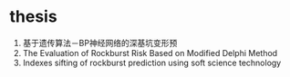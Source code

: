 # thesis

1. 基于遗传算法－BP神经网络的深基坑变形预
2. The Evaluation of Rockburst Risk Based on Modified Delphi Method
3. Indexes sifting of rockburst prediction using soft science technology
